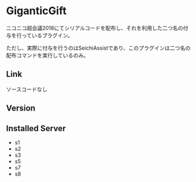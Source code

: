 # GiganticGift
ニコニコ超会議2018にてシリアルコードを配布し、それを利用した二つ名の付与を行っているプラグイン。

ただし、実際に付与を行うのはSeichiAssistであり、このプラグインは二つ名の配布コマンドを実行しているのみ。

## Link
ソースコードなし

## Version

## Installed Server
- s1
- s2
- s3
- s5
- s7
- s8
